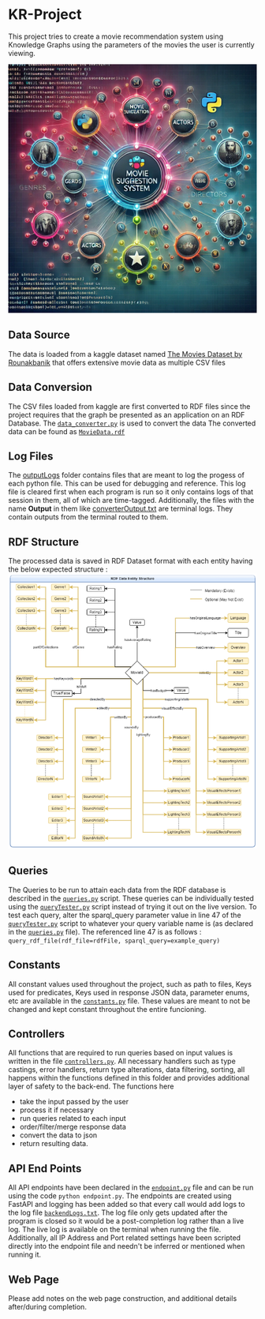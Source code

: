 # KR-Project
This project tries to create a movie recommendation system using Knowledge Graphs using the parameters of the movies the user is currently viewing.

![Display Image](./images/display_image.webp)

## Data Source
The data is loaded from a kaggle dataset named [The Movies Dataset by Rounakbanik](https://www.kaggle.com/datasets/rounakbanik/the-movies-dataset) that offers extensive movie data as multiple CSV files

## Data Conversion
The CSV files loaded from kaggle are first converted to RDF files since the project requires that the graph be presented as an application on an RDF Database.
The [`data_converter.py`](./data_converter.py) is used to convert the data
The converted data can be found as [`MovieData.rdf`](./dataset_processed/MovieData.rdf)

## Log Files
The [outputLogs](./outputLogs/) folder contains files that are meant to log the progess of each python file. This can be used for debugging and reference. This log file is cleared first when each program is run so it only contains logs of that session in them, all of which are time-tagged.
Additionally, the files with the name **Output** in them like [converterOutput.txt](./converterOutput.txt) are terminal logs. They contain outputs from the terminal routed to them.

## RDF Structure
The processed data is saved in RDF Dataset format with each entity having the below expected structure : 
![RDF Data Structure](./ReferenceImages/KnowledgeGraphStructure.png)

## Queries
The Queries to be run to attain each data from the RDF database is described in the [`queries.py`](./queries.py) script. These queries can be individually tested using the [`queryTester.py`](./queryTester.py) script instead of trying it out on the live version. 
To test each query, alter the sparql_query parameter value in line 47 of the [`queryTester.py`](./queryTester.py) script to whatever your query variable name is (as declared in the [`queries.py`](./queries.py) file).
The referenced line 47 is as follows : 
`query_rdf_file(rdf_file=rdfFile, sparql_query=example_query)`

## Constants
All constant values used throughout the project, such as path to files, Keys used for predicates, Keys used in response JSON data, parameter enums, etc are available in the [`constants.py`](./constants.py) file.
These values are meant to not be changed and kept constant throughout the entire funcioning.

## Controllers
All functions that are required to run queries based on input values is written in the file [`controllers.py`](./controllers.py). All necessary handlers such as type castings, error handlers, return type alterations, data filtering, sorting, all happens within the functions defined in this folder and provides additional layer of safety to the back-end.
The functions here 
- take the input passed by the user
- process it if necessary
- run queries related to each input
- order/filter/merge response data
- convert the data to json
- return resulting data.

## API End Points
All API endpoints have been declared in the [`endpoint.py`](./endpoint.py) file and can be run using the code `python endpoint.py`.
The endpoints are created using FastAPI and logging has been added so that every call would add logs to the log file [`backendLogs.txt`](./outputLogs/backendLogs.txt). The log file only gets updated after the program is closed so it would be a post-completion log rather than a live log. The live log is available on the terminal when running the file.
Additionally, all IP Address and Port related settings have been scripted directly into the endpoint file and needn't be inferred or mentioned when running it.

## Web Page
Please add notes on the web page construction, and additional details after/during completion.